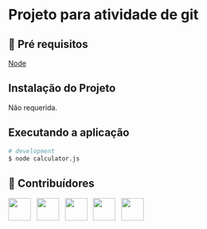 # Projeto para atividade de git
 
## 🔐 Pré requisitos

<a href="https://nodejs.dev/">Node</a> &nbsp;

## Instalação do Projeto

Não requerida.

## Executando a aplicação

```bash
# development
$ node calculator.js
```

## 🤝 Contribuídores

<a href="https://github.com/angelogluz"><img src="https://github.com/angelogluz.png" width="45" height="45"></a> &nbsp;
<a href="https://github.com/JoaoOLMdev"><img src="https://github.com/JoaoOLMdev.png" width="45" height="45"></a> &nbsp;
<a href="https://github.com/Marce1in"><img src="https://github.com/Marce1in.png" width="45" height="45"></a> &nbsp;
<a href="https://github.com/FernandBM"><img src="https://github.com/FernandBM.png" width="45" height="45"></a> &nbsp;
<a href="https://github.com/gnevesx"><img src="https://github.com/gnevesx.png" width="45" height="45"></a> &nbsp;

